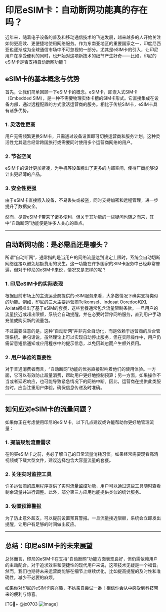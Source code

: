 # 印尼eSIM卡：自动断网功能真的存在吗？

近年来，随着电子设备的普及和移动通信技术的飞速发展，越来越多的人开始关注如何更高效、更便捷地使用网络服务。作为东南亚地区的重要国家之一，印度尼西亚也逐渐成为全球通信市场中不可忽视的一部分。尤其是eSIM卡的引入，让印尼用户在享受便利的同时，也开始对这项新技术的细节产生好奇——比如，印尼的eSIM卡是否支持自动断网功能？

## eSIM卡的基本概念与优势

首先，让我们简单回顾一下eSIM卡的概念。eSIM卡，即嵌入式SIM卡（Embedded SIM），是一种不需要物理实体卡槽的SIM卡形式。它直接集成在设备内部，通过远程配置的方式激活运营商的服务。相比于传统SIM卡，eSIM卡具有诸多优势。

### 1. 灵活性更高
用户无需频繁更换SIM卡，只需通过设备设置即可切换运营商和服务计划。这种灵活性尤其适合经常跨国旅行或需要同时使用多个运营商网络的用户。

### 2. 节省空间
eSIM卡的设计更加紧凑，为手机等设备腾出了更多的内部空间，使得厂商能够设计出更轻薄的产品。

### 3. 安全性更强
由于eSIM卡直接嵌入设备，不易丢失或被盗，同时支持加密和远程管理，进一步提升了数据安全。

然而，尽管eSIM卡带来了诸多便利，但关于其功能的一些疑问也随之而来，其中“自动断网”功能便是许多人关心的重点。

---

## 自动断网功能：是必需品还是噱头？

所谓“自动断网”，通常指的是当用户的网络流量达到设定上限时，系统会自动切断网络连接以避免超额费用的发生。这一功能在许多国家的SIM卡服务中已经非常普遍，但对于印尼的eSIM卡来说，情况又是怎样的呢？

### 1. 印尼eSIM卡的实际表现
根据目前市场上的主流运营商提供的eSIM服务来看，大多数情况下确实支持类似的功能。例如，印尼的三大主要运营商Telkomsel、Indosat Ooredoo和XL Axiata都推出了基于eSIM的套餐，这些套餐通常包含流量限制条款。一旦用户的流量接近或超出限额，系统会自动提醒，并在必要时暂停网络服务，直到用户手动充值或购买新的流量包。

不过需要注意的是，这种“自动断网”并非完全自动化，而是依赖于运营商的后台管理系统。换句话说，虽然理论上可以实现自动停止服务，但在实际操作中，用户仍需留意短信通知或应用程序中的提示信息，以免因疏忽而产生额外费用。

### 2. 用户体验的重要性
对于普通消费者而言，“自动断网”功能的优劣直接影响着他们的使用体验。一方面，它可以有效防止超量消费，帮助用户更好地控制预算；另一方面，如果操作不当或者延迟响应，也可能导致紧急情况下的网络中断。因此，运营商在提供此类服务时，应当注重用户体验，确保信息传递及时准确。

---

## 如何应对eSIM卡的流量问题？

如果你正在考虑使用印尼的eSIM卡，以下几点建议或许能帮助你更好地管理流量：

### 1. 提前规划流量需求
在购买eSIM卡之前，务必了解自己的日常流量消耗习惯。如果经常需要观看高清视频或下载大型文件，建议选择包含大容量流量的套餐。

### 2. 关注实时监控工具
许多运营商的应用程序提供了实时流量监控功能，用户可以通过这些工具随时查看剩余流量并进行调整。此外，部分第三方应用也能提供类似的统计服务。

### 3. 设置预算警报
为了防止意外超支，可以提前设置预算警报。一旦流量接近限额，系统会立即发出提醒，让用户有足够的时间做出反应。

---

## 总结：印尼eSIM卡的未来展望

总体而言，印尼的eSIM卡在支持“自动断网”功能方面表现良好，但仍需依赖用户的主动配合。对于追求效率和便捷性的现代用户来说，这项技术无疑是一个福音。然而，我们也期待未来运营商能够在细节上继续优化，比如提高提醒的及时性和准确性，减少不必要的麻烦。

如果你对印尼的eSIM卡感兴趣，不妨亲自尝试一番！相信你会从中感受到科技带来的便利与惊喜。

[TG💪+ @jx0703 ![Image](https://github.com/user-attachments/assets/dbca1d08-cadb-493c-b0ec-ad6f7a83f270)]